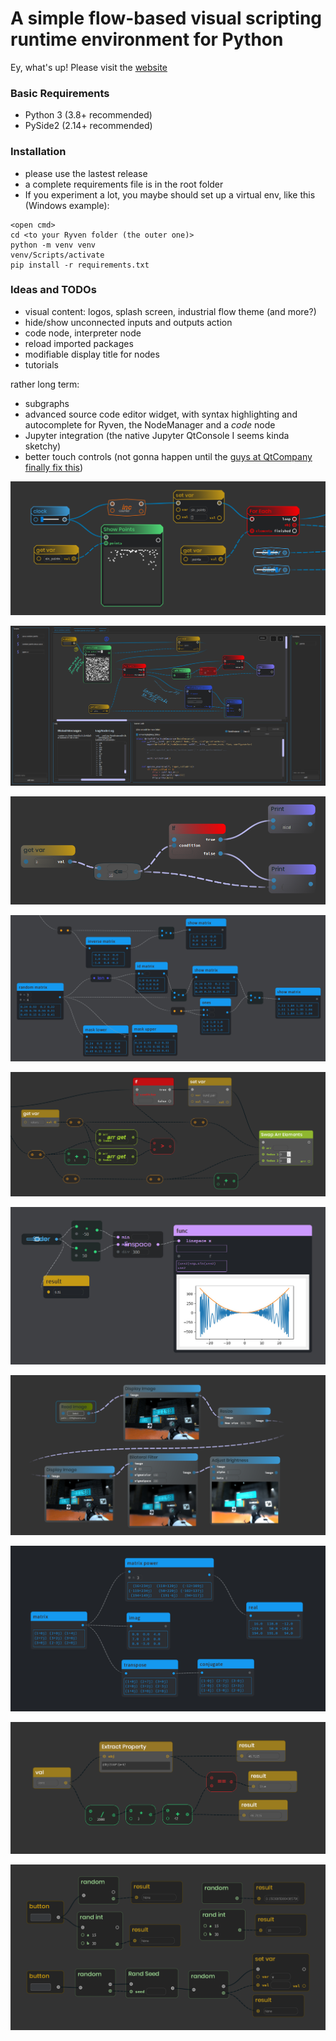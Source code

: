 # A simple flow-based visual scripting runtime environment for Python

Ey, what's up! Please visit the [website](https://ryven.org)

### Basic Requirements

- Python 3 (3.8+ recommended)
- PySide2 (2.14+ recommended)

### Installation

- please use the lastest release
- a complete requirements file is in the root folder
- If you experiment a lot, you maybe should set up a virtual env, like this (Windows example):
```
<open cmd>
cd <to your Ryven folder (the outer one)>
python -m venv venv
venv/Scripts/activate
pip install -r requirements.txt
```

### Ideas and TODOs
- visual content: logos, splash screen, industrial flow theme (and more?)
- hide/show unconnected inputs and outputs action
- code node, interpreter node
- reload imported packages
- modifiable display title for nodes
- tutorials

rather long term:
- subgraphs
- advanced source code editor widget, with syntax highlighting and autocomplete for Ryven, the NodeManager and a *code* node
- Jupyter integration (the native Jupyter QtConsole I seems kinda sketchy)
- better touch controls (not gonna happen until the [guys at QtCompany finally fix this](https://bugreports.qt.io/browse/PYSIDE-287))

![](/docs/images/ryven_screenshot2.png)

![](/docs/images/ui.png)

![](/docs/images/ryven1.png)

![](/docs/images/matrices1.png)

![](/docs/images/checkpoints.png)

![](/docs/images/matplotlib.jpeg)

![](/docs/images/opencv_1.png)

![](/docs/images/matrices2.png)

![](/docs/images/extract_property_1.png)

![](/docs/images/random.png)
